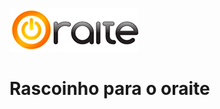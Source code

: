 [![oratie button](https://raw.githubusercontent.com/Luismcplopes/oraite/master/images/oraite-laranja.png)](http://oraite.com/)

# Rascoinho para o oraite
